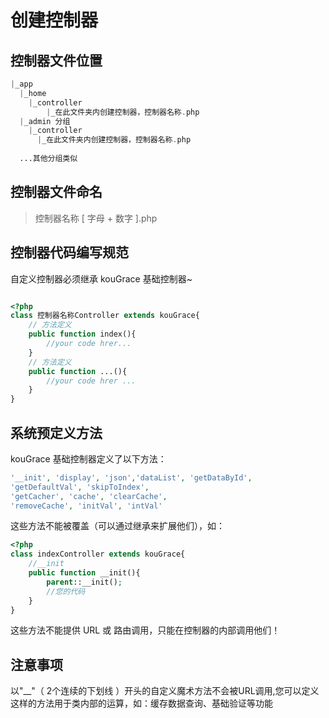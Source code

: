 # 创建控制器

## 控制器文件位置

```php
|_app 
  |_home
    |_controller
        |_在此文件夹内创建控制器，控制器名称.php
  |_admin 分组
    |_controller
      |_在此文件夹内创建控制器，控制器名称.php
  
  ...其他分组类似    

```

## 控制器文件命名

> 控制器名称 [ 字母 + 数字 ].php

## 控制器代码编写规范

<p class="text-danger font-semibold">自定义控制器必须继承 kouGrace 基础控制器~</p>

```php

<?php
class 控制器名称Controller extends kouGrace{
    // 方法定义
    public function index(){
        //your code hrer...
    }
    // 方法定义
    public function ...(){
        //your code hrer ...
    }
}

```

## 系统预定义方法

kouGrace 基础控制器定义了以下方法：

```php
'__init', 'display', 'json','dataList', 'getDataById', 
'getDefaultVal', 'skipToIndex',
'getCacher', 'cache', 'clearCache',
'removeCache', 'initVal', 'intVal'
```
这些方法不能被覆盖（可以通过继承来扩展他们），如：
```php
<?php
class indexController extends kouGrace{
    //__init
    public function __init(){
        parent::__init();
        //您的代码
    }
}
```
这些方法不能提供 URL 或 路由调用，只能在控制器的内部调用他们！   


## 注意事项   
以"__"（ 2个连续的下划线 ）开头的自定义魔术方法不会被URL调用,您可以定义这样的方法用于类内部的运算，如：缓存数据查询、基础验证等功能
